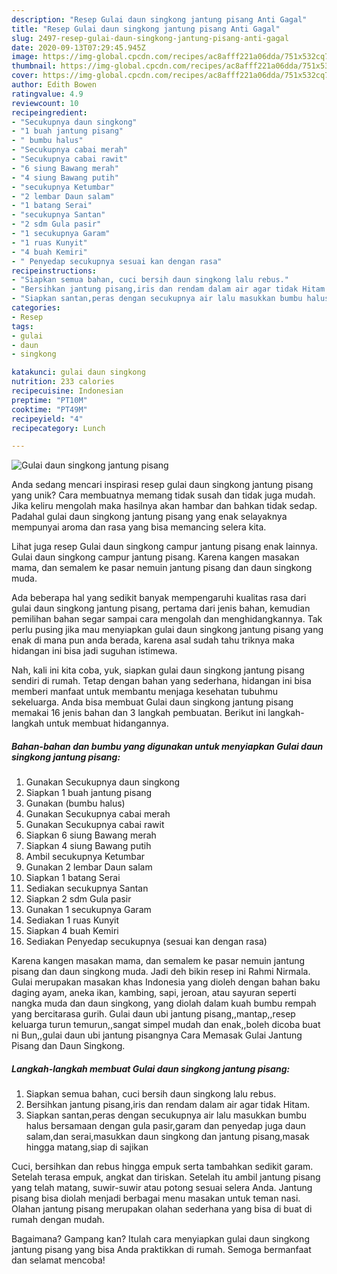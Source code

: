 ```yaml
---
description: "Resep Gulai daun singkong jantung pisang Anti Gagal"
title: "Resep Gulai daun singkong jantung pisang Anti Gagal"
slug: 2497-resep-gulai-daun-singkong-jantung-pisang-anti-gagal
date: 2020-09-13T07:29:45.945Z
image: https://img-global.cpcdn.com/recipes/ac8afff221a06dda/751x532cq70/gulai-daun-singkong-jantung-pisang-foto-resep-utama.jpg
thumbnail: https://img-global.cpcdn.com/recipes/ac8afff221a06dda/751x532cq70/gulai-daun-singkong-jantung-pisang-foto-resep-utama.jpg
cover: https://img-global.cpcdn.com/recipes/ac8afff221a06dda/751x532cq70/gulai-daun-singkong-jantung-pisang-foto-resep-utama.jpg
author: Edith Bowen
ratingvalue: 4.9
reviewcount: 10
recipeingredient:
- "Secukupnya daun singkong"
- "1 buah jantung pisang"
- " bumbu halus"
- "Secukupnya cabai merah"
- "Secukupnya cabai rawit"
- "6 siung Bawang merah"
- "4 siung Bawang putih"
- "secukupnya Ketumbar"
- "2 lembar Daun salam"
- "1 batang Serai"
- "secukupnya Santan"
- "2 sdm Gula pasir"
- "1 secukupnya Garam"
- "1 ruas Kunyit"
- "4 buah Kemiri"
- " Penyedap secukupnya sesuai kan dengan rasa"
recipeinstructions:
- "Siapkan semua bahan, cuci bersih daun singkong lalu rebus."
- "Bersihkan jantung pisang,iris dan rendam dalam air agar tidak Hitam."
- "Siapkan santan,peras dengan secukupnya air lalu masukkan bumbu halus bersamaan dengan gula pasir,garam dan penyedap juga daun salam,dan serai,masukkan daun singkong dan jantung pisang,masak hingga matang,siap di sajikan"
categories:
- Resep
tags:
- gulai
- daun
- singkong

katakunci: gulai daun singkong 
nutrition: 233 calories
recipecuisine: Indonesian
preptime: "PT10M"
cooktime: "PT49M"
recipeyield: "4"
recipecategory: Lunch

---
```



![Gulai daun singkong jantung pisang](https://img-global.cpcdn.com/recipes/ac8afff221a06dda/751x532cq70/gulai-daun-singkong-jantung-pisang-foto-resep-utama.jpg)

Anda sedang mencari inspirasi resep gulai daun singkong jantung pisang yang unik? Cara membuatnya memang tidak susah dan tidak juga mudah. Jika keliru mengolah maka hasilnya akan hambar dan bahkan tidak sedap. Padahal gulai daun singkong jantung pisang yang enak selayaknya mempunyai aroma dan rasa yang bisa memancing selera kita.

Lihat juga resep Gulai daun singkong campur jantung pisang enak lainnya. Gulai daun singkong campur jantung pisang. Karena kangen masakan mama, dan semalem ke pasar nemuin jantung pisang dan daun singkong muda.

Ada beberapa hal yang sedikit banyak mempengaruhi kualitas rasa dari gulai daun singkong jantung pisang, pertama dari jenis bahan, kemudian pemilihan bahan segar sampai cara mengolah dan menghidangkannya. Tak perlu pusing jika mau menyiapkan gulai daun singkong jantung pisang yang enak di mana pun anda berada, karena asal sudah tahu triknya maka hidangan ini bisa jadi suguhan istimewa.


Nah, kali ini kita coba, yuk, siapkan gulai daun singkong jantung pisang sendiri di rumah. Tetap dengan bahan yang sederhana, hidangan ini bisa memberi manfaat untuk membantu menjaga kesehatan tubuhmu sekeluarga. Anda bisa membuat Gulai daun singkong jantung pisang memakai 16 jenis bahan dan 3 langkah pembuatan. Berikut ini langkah-langkah untuk membuat hidangannya.

<!--inarticleads1-->

##### Bahan-bahan dan bumbu yang digunakan untuk menyiapkan Gulai daun singkong jantung pisang:

1. Gunakan Secukupnya daun singkong
1. Siapkan 1 buah jantung pisang
1. Gunakan  (bumbu halus)
1. Gunakan Secukupnya cabai merah
1. Gunakan Secukupnya cabai rawit
1. Siapkan 6 siung Bawang merah
1. Siapkan 4 siung Bawang putih
1. Ambil secukupnya Ketumbar
1. Gunakan 2 lembar Daun salam
1. Siapkan 1 batang Serai
1. Sediakan secukupnya Santan
1. Siapkan 2 sdm Gula pasir
1. Gunakan 1 secukupnya Garam
1. Sediakan 1 ruas Kunyit
1. Siapkan 4 buah Kemiri
1. Sediakan  Penyedap secukupnya (sesuai kan dengan rasa)


Karena kangen masakan mama, dan semalem ke pasar nemuin jantung pisang dan daun singkong muda. Jadi deh bikin resep ini Rahmi Nirmala. Gulai merupakan masakan khas Indonesia yang dioleh dengan bahan baku daging ayam, aneka ikan, kambing, sapi, jeroan, atau sayuran seperti nangka muda dan daun singkong, yang diolah dalam kuah bumbu rempah yang bercitarasa gurih. Gulai daun ubi jantung pisang,,mantap,,resep keluarga turun temurun,,sangat simpel mudah dan enak,,boleh dicoba buat ni Bun,,gulai daun ubi jantung pisangnya Cara Memasak Gulai Jantung Pisang dan Daun Singkong. 

<!--inarticleads2-->

##### Langkah-langkah membuat Gulai daun singkong jantung pisang:

1. Siapkan semua bahan, cuci bersih daun singkong lalu rebus.
1. Bersihkan jantung pisang,iris dan rendam dalam air agar tidak Hitam.
1. Siapkan santan,peras dengan secukupnya air lalu masukkan bumbu halus bersamaan dengan gula pasir,garam dan penyedap juga daun salam,dan serai,masukkan daun singkong dan jantung pisang,masak hingga matang,siap di sajikan


Cuci, bersihkan dan rebus hingga empuk serta tambahkan sedikit garam. Setelah terasa empuk, angkat dan tiriskan. Setelah itu ambil jantung pisang yang telah matang, suwir-suwir atau potong sesuai selera Anda. Jantung pisang bisa diolah menjadi berbagai menu masakan untuk teman nasi. Olahan jantung pisang merupakan olahan sederhana yang bisa di buat di rumah dengan mudah. 

Bagaimana? Gampang kan? Itulah cara menyiapkan gulai daun singkong jantung pisang yang bisa Anda praktikkan di rumah. Semoga bermanfaat dan selamat mencoba!
